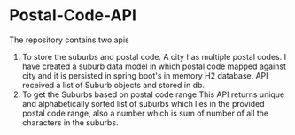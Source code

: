 # Postal-Code-API
The repository contains two apis
1. To store the suburbs and postal code.
  A city has multiple postal codes. I have created a suburb data model in which postal code mapped against city and it is persisted in spring boot's in memory H2 database.
  API received a list of Suburb objects and stored in db.
2. To get the Suburbs based on postal code range
  This API returns unique and alphabetically sorted list of suburbs which lies in the provided postal code range, also a number which is sum of number of all the characters in the suburbs.
  
  
